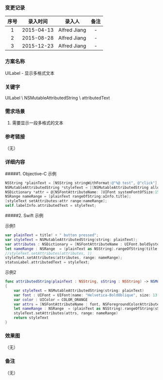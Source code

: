 ### 变更记录

| 序号 | 录入时间 | 录入人 | 备注 |
|:--------:|:--------:|:--------:|:--------:|
| 1 | 2015-04-13 | Alfred Jiang | - |
| 2 | 2015-08-28 | Alfred Jiang | - |
| 3 | 2015-12-23 | Alfred Jiang | - |

### 方案名称

UILabel - 显示多格式文本

### 关键字

UILabel \ NSMutableAttributedString \ attributedText

### 需求场景

1. 需要显示一段多格式的文本

### 参考链接
（无）

### 详细内容

#####1. Objective-C 示例
```objectivec
NSString *plainText = [NSString stringWithFormat:@"%@ test", @"click"];
NSMutableAttributedString *styleText = [[NSMutableAttributedString alloc] initWithString:plainText];
NSDictionary *attr = @{NSFontAttributeName: [UIFont systemFontOfSize:15],NSForegroundColorAttributeName : [UIColor redColor]};
NSRange nameRange = [plainText rangeOfString:aInfo.title];
[styleText setAttributes:attr range:nameRange];
self.labelInfo.attributedText = styleText;
```

#####2. Swift 示例

示例1
```swift
var plainText = title! + " button pressed";
var styleText = NSMutableAttributedString(string: plainText);
var attributes : NSDictionary = [NSFontAttributeName : UIFont.boldSystemFontOfSize( statusLabel.font.pointSize )]
let nameRange : NSRange  = (plainText as NSString).rangeOfString(title!);
//styleText.setAttributes(attributes, ))
styleText.setAttributes(attributes, range: nameRange);
statusLabel.attributedText = styleText;
```

示例2
```swift
func attributedString(plainText : NSString, sString : NSString) -> NSMutableAttributedString
{
    var styleText = NSMutableAttributedString(string: plainText)
    var font : UIFont = UIFont(name: "Helvetica-BoldOblique", size: 13.0)!
    var color : UIColor = COLOR_ORANGE
    var attrs = [NSFontAttributeName : font, NSForegroundColorAttributeName : color]
    let nameRange : NSRange  = (plainText as NSString).rangeOfString(sString)
    styleText.setAttributes(attrs, range: nameRange)
    return styleText
}
```

### 效果图
（无）

### 备注
（无）